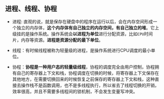## 进程、线程、协程
- 进程: 直观的说，就是保存在硬盘中的程序在运行以后，会在内存空间形成一个独立的内存体，**这个内存体有自己独立的内存空间，有自己独立的堆**。它上级挂的是操作系统。操作系统会**以进程为单位**进行分配资源，比如`CPU`时间片，内存等资源。**进程是资源分配的最下单位**。

- 线程：有时候线程被称为轻量级的进程，是操作系统进行CPU调度的最小单位。

- 协程：**协程是一种用户态的轻量级线程**，协程的调度完全由用户控制，协程拥有自己的寄存器上下文和栈，协程调度在切换的时候，将寄存器上下文保存在其他地方，在需要切换回来的时候恢复之前保存的寄存器上下文和栈，这种直接去操作栈不是函数调用，也不是多线程执行，所以省去了线程切换的开销，效率很高，并且不需要多线程间的锁机制，不会发生变量写冲突。


